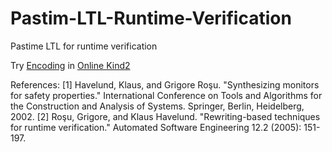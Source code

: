# Pastim-LTL-Runtime-Verification
Pastime LTL for runtime verification

Try [Encoding](https://raw.githubusercontent.com/farif/Pastim-LTL-Runtime-Verification/master/PLTL%2BRV_2_Lustre.lus) in  [Online Kind2](https://kind.cs.uiowa.edu/app/)

References:
[1] Havelund, Klaus, and Grigore Roşu. "Synthesizing monitors for safety properties." International Conference on Tools and Algorithms for the Construction and Analysis of Systems. Springer, Berlin, Heidelberg, 2002.
[2] Roşu, Grigore, and Klaus Havelund. "Rewriting-based techniques for runtime verification." Automated Software Engineering 12.2 (2005): 151-197.
